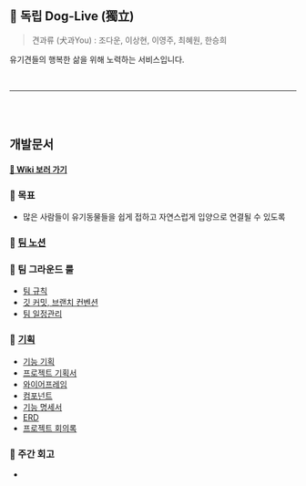 ## 🐶 독립 Dog-Live (獨立)
> 견과류 (犬과You)  :  조다운, 이상현, 이영주, 최혜원, 한승희


유기견들의 행복한 삶을 위해 노력하는 서비스입니다.

<br>

* * *

<br><br>

## 개발문서 
#### [ 📑 Wiki 보러 가기](https://lab.ssafy.com/s05-webmobile1-sub2/S05P12A501/-/wikis/home)

### 🚩 목표
- 많은 사람들이 유기동물들을 쉽게 접하고 자연스럽게 입양으로 연결될 수 있도록

### 📑 [팀 노션](https://www.notion.so/ssafyseoul5-1/1-a1fcecce811a42f4bc399dd562d1ce2f)

### 🙌 팀 그라운드 룰
- [팀 규칙](https://lab.ssafy.com/s05-webmobile1-sub2/S05P12A501/-/wikis/Life-Rule)
- [깃 커밋, 브랜치 컨벤션](https://lab.ssafy.com/s05-webmobile1-sub2/S05P12A501/-/wikis/Git-Rule)
- [팀 일정관리 ](https://lab.ssafy.com/s05-webmobile1-sub2/S05P12A501/-/wikis/Jira-Rule)


### 🐰 [기획](https://lab.ssafy.com/s05-webmobile1-sub2/S05P12A501/-/wikis/%EB%8F%85%EB%A6%BD-Dog-Live-(%E7%8D%A8%E7%AB%8B))
- [기능 기획](https://docs.google.com/document/d/12U0s1zGgW9k-aRnPHZd7vn-ctiviVSggAL86gH6pok4/edit)
- [프로젝트 기획서](https://www.figma.com/file/8qu5MvPdGtlTdXLOIcX8af/Dog-Live?node-id=26%3A2)
- [와이어프레임](https://www.figma.com/file/8qu5MvPdGtlTdXLOIcX8af/Dog-Live?node-id=23%3A8)
- [컴포넌트](https://www.figma.com/file/8qu5MvPdGtlTdXLOIcX8af/%EB%8F%85%EB%A6%BD-Dog-Live?node-id=0%3A1)
- [기능 명세서](https://www.notion.so/ssafyseoul5-1/b41fb130e68846e9981052ba6777def4)
- [ERD](https://www.erdcloud.com/d/RW9JRbhqsxG6zZGKh)
- [프로젝트 회의록](https://www.notion.so/ssafyseoul5-1/8e71df79d7d14bd98bafc4e8da122940?v=e1af9bc232154533b626d0289c1996b3)

### 🎉 주간 회고
-
